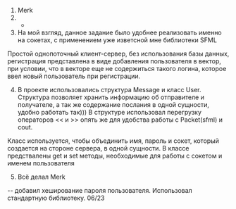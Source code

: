 1) Merk
2) -
3) На мой взгляд, данное задание было удобнее реализовать именно на сокетах, с применением уже изветсной мне библиотеки SFML

Простой однопоточный клиент-сервер, без использования базы данных, регистрация представлена в виде добавления пользователя в вектор, при условии, что в векторе еще не содержиться такого логина, которое ввел новый пользователь при регистрации.

4) В проекте использовались структура Message и класс User. Структура позволяет хранить информацию об отправителе и получателе, а так же содержание послания в одной сущности, удобно работать так)))
В структуре использовал перегрузку операторов << и >> опять же для удобства работы с Packet(sfml) и cout.

Класс используется, чтобы объединить имя, пароль и сокет, который создается на стороне сервера, в одной сущности.
В классе предствалены get и set методы, необходимые для работы с сокетом и именем пользователя

5) Всё делал Merk

-- добавил хеширование пароля пользователя. Использовал стандартную библиотеку. 06/23
